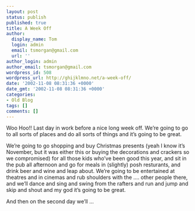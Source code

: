 ```yaml
---
layout: post
status: publish
published: true
title: A Week Off
author:
  display_name: Tom
  login: admin
  email: tsmorgan@gmail.com
  url: ''
author_login: admin
author_email: tsmorgan@gmail.com
wordpress_id: 508
wordpress_url: http://ghijklmno.net/a-week-off/
date: '2002-11-08 08:31:36 +0000'
date_gmt: '2002-11-08 08:31:36 +0000'
categories:
- Old Blog
tags: []
comments: []
---
```

<!-- more -->

<p>Woo Hoo!! Last day in work before a nice long week off. We&#8217;re going to go to all sorts of places and do all sorts of things and it&#8217;s going to be great.</p>

<p>We&#8217;re going to go shopping and buy Christmas presents (yeah I know it&#8217;s November, but it was either this or buying the decorations and crackers so we compromised) for all those kids who&#8217;ve been good this year, and sit in the pub all afternoon and go for meals in (slightly) posh resturants, and drink beer and wine and leap about. We&#8217;re going to be entertained at theatres and in cinemas and rub shoulders with the .... other people there, and we&#8217;ll dance and sing and swing from the rafters and run and jump and skip and shout and my god it&#8217;s going to be great.</p>

<p>And then on the second day we&#8217;ll ...</p>


